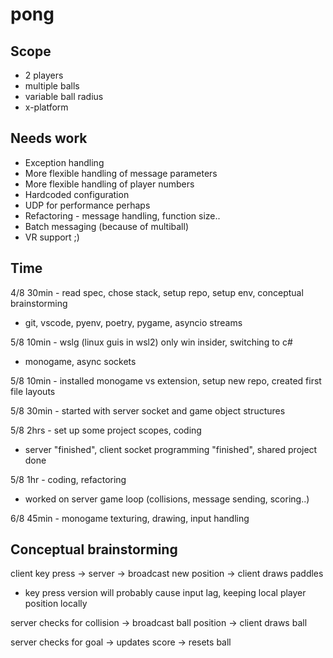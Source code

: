 # pong

## Scope
- 2 players
- multiple balls
- variable ball radius
- x-platform

## Needs work
- Exception handling
- More flexible handling of message parameters
- More flexible handling of player numbers
- Hardcoded configuration
- UDP for performance perhaps
- Refactoring - message handling, function size..
- Batch messaging (because of multiball)
- VR support ;)

## Time
4/8 30min - read spec, chose stack, setup repo, setup env, conceptual brainstorming
- git, vscode, pyenv, poetry, pygame, asyncio streams

5/8 10min - wslg (linux guis in wsl2) only win insider, switching to c#
- monogame, async sockets

5/8 10min - installed monogame vs extension, setup new repo, created first file layouts

5/8 30min - started with server socket and game object structures

5/8 2hrs - set up some project scopes, coding
- server "finished", client socket programming "finished", shared project done

5/8 1hr - coding, refactoring
- worked on server game loop (collisions, message sending, scoring..)

6/8 45min - monogame texturing, drawing, input handling

## Conceptual brainstorming
client key press -> server -> broadcast new position -> client draws paddles
 - key press version will probably cause input lag, keeping local player position locally

server checks for collision -> broadcast ball position -> client draws ball

server checks for goal -> updates score -> resets ball
 